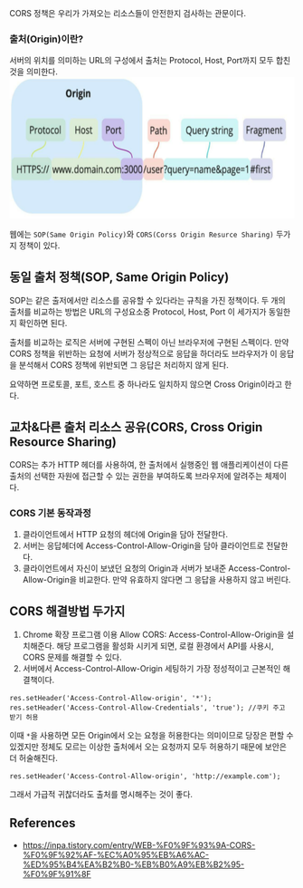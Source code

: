 CORS 정책은 우리가 가져오는 리소스들이 안전한지 검사하는 관문이다.

### 출처(Origin)이란?
서버의 위치를 의미하는 URL의 구성에서 출처는 Protocol, Host, Port까지 모두 합친 것을 의미한다.
<img src="https://github.com/yuwltn/yuwltn/blob/main/photo/Origin.PNG" width="700" height="250" >

웹에는 `SOP(Same Origin Policy)`와 `CORS(Corss Origin Resurce Sharing)` 두가지 정책이 있다.

## 동일 출처 정책(SOP, Same Origin Policy)
SOP는 같은 출저에서만 리소스를 공유할 수 있다라는 규칙을 가진 정책이다.
두 개의 출처를 비교하는 방법은 URL의 구성요소중 Protocol, Host, Port 이 세가지가 동일한지 확인하면 된다.

출처를 비교하는 로직은 서버에 구현된 스펙이 아닌 브라우저에 구현된 스펙이다.
만약 CORS 정책을 위반하는 요청에 서버가 정상적으로 응답을 하더라도 브라우저가 이 응답을 분석해서
CORS 정책에 위반되면 그 응답은 처리하지 않게 된다.

요약하면 프로토콜, 포트, 호스트 중 하나라도 일치하지 않으면 Cross Origin이라고 한다.

## 교차&다른 출처 리소스 공유(CORS, Cross Origin Resource Sharing)
CORS는 추가 HTTP 헤더를 사용하여, 한 출처에서 실행중인 웹 애플리케이션이 다른 출처의 선택한 자원에
접근할 수 있는 권한을 부여하도록 브라우저에 알려주는 체제이다.

### CORS 기본 동작과정
1. 클라이언트에서 HTTP 요청의 헤더에 Origin을 담아 전달한다.
2. 서버는 응답헤더에 Access-Control-Allow-Origin을 담아 클라이언트로 전달한다.
3. 클라이언트에서 자신이 보냈던 요청의 Origin과 서버가 보내준 Access-Control-Allow-Origin을 비교한다.
  만약 유효하지 않다면 그 응답을 사용하지 않고 버린다.
  
## CORS 해결방법 두가지
1. Chrome 확장 프로그램 이용
  Allow CORS: Access-Control-Allow-Origin을 설치해준다.
  해당 프로그램을 활성화 시키게 되면, 로컬 환경에서 API를 사용시, CORS 문제를 해결할 수 있다.
2. 서버에서 Access-Control-Allow-Origin 세팅하기
  가장 정성적이고 근본적인 해결책이다.
  ```
  res.setHeader('Access-Control-Allow-origin', '*');
  res.setHeader('Access-Control-Allow-Credentials', 'true'); //쿠키 주고 받기 허용
  ```
  이때 `*`을 사용하면 모든 Origin에서 오는 요청을 허용한다는 의미이므로 당장은 편할 수 있겠지만
  정체도 모르는 이상한 출처에서 오는 요청까지 모두 허용하기 때문에 보안은 더 허술해진다.
  ```
  res.setHeader('Access-Control-Allow-origin', 'http://example.com');
  ```
  그래서 가급적 귀찮더라도 출처를 명시해주는 것이 좋다.
  
  ## References
  * https://inpa.tistory.com/entry/WEB-%F0%9F%93%9A-CORS-%F0%9F%92%AF-%EC%A0%95%EB%A6%AC-%ED%95%B4%EA%B2%B0-%EB%B0%A9%EB%B2%95-%F0%9F%91%8F
